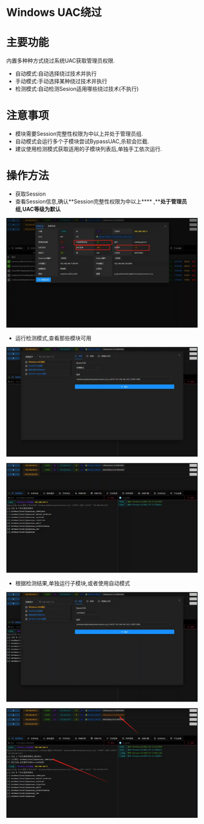 # Windows UAC绕过

# 主要功能
内置多种种方式绕过系统UAC获取管理员权限.

+ 自动模式:自动选择绕过技术并执行
+ 手动模式:手动选择某种绕过技术并执行
+ 检测模式:自动检测Sesion适用哪些绕过技术(不执行)



# 注意事项
+ 模块需要Session完整性权限为中以上并处于管理员组.
+ 自动模式会运行多个子模块尝试BypassUAC,杀软会拦截.
+ 建议使用检测模式获取适用的子模块列表后,单独手工依次运行.

# 操作方法
+ 获取Session
+ 查看Session信息,确认**Session完整性权限为中以上**** ,****处于管理员组,UAC等级为默认**

![1615642249124-da234d36-b411-4581-86ac-820cc67c4be2.webp](./img/Xk-66t-5uND5HCho/1615642249124-da234d36-b411-4581-86ac-820cc67c4be2-880413.webp)

+ 运行检测模式,查看那些模块可用

![1615642586697-f22ebac5-352f-4935-892d-0ee899b6352e.webp](./img/Xk-66t-5uND5HCho/1615642586697-f22ebac5-352f-4935-892d-0ee899b6352e-033965.webp)

![1615642623306-59d9033b-a47b-4940-bd68-62533e527fcb.webp](./img/Xk-66t-5uND5HCho/1615642623306-59d9033b-a47b-4940-bd68-62533e527fcb-980662.webp)

+ 根据检测结果,单独运行子模块,或者使用自动模式

![1615642669809-6b758e79-421e-4043-abab-71a99aeedfd7.webp](./img/Xk-66t-5uND5HCho/1615642669809-6b758e79-421e-4043-abab-71a99aeedfd7-134764.webp)

![1615642697249-852c3e11-e724-40ba-b956-4d15d6800167.webp](./img/Xk-66t-5uND5HCho/1615642697249-852c3e11-e724-40ba-b956-4d15d6800167-357768.webp)


